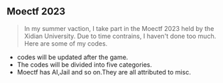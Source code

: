 ## Moectf 2023
> In my summer vaction, I take part in the Moectf 2023 held by the Xidian University. Due to time contrains, I haven't done too much. Here are some of my codes.

- codes will be updated after the game.
- The codes will be divided into five categories.
- Moectf has AI,Jail and so on.They are all attributed to misc.
